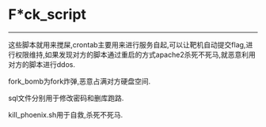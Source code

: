 # F\*ck_script

---  

这些脚本就用来搅屎,crontab主要用来进行服务自起,可以让靶机自动提交flag,进行权限维持,如果发现对方的脚本通过重启的方式apache2杀死不死马,就恶意利用对方的脚本进行ddos.

fork_bomb为fork炸弹,恶意占满对方硬盘空间.

sql文件分别用于修改密码和删库跑路.

kill_phoenix.sh用于自救,杀死不死马.
